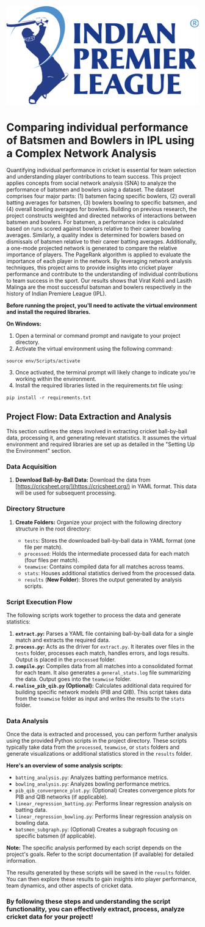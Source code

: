 ![Alt text for image](readme.png)

# Comparing individual performance of Batsmen and Bowlers in IPL using a Complex Network Analysis

Quantifying individual performance in cricket is essential for team selection and understanding player contributions to team success. This project applies concepts from social network analysis (SNA) to analyze the performance of batsmen and bowlers using a dataset. The dataset comprises four major parts: (1) batsmen facing specific bowlers, (2) overall batting averages for batsmen,
(3) bowlers bowling to specific batsmen, and (4) overall bowling averages for bowlers. Building on previous research, the project constructs weighted and directed networks of interactions between batsmen and bowlers. For batsmen, a performance index is calculated based on runs scored against bowlers relative to their career bowling averages. Similarly, a quality index is determined
for bowlers based on dismissals of batsmen relative to their career batting averages. Additionally, a one-mode projected network is generated to compare the relative importance of players. The PageRank algorithm is applied to evaluate the importance of each player in the network. By leveraging network analysis techniques, this project aims to provide insights into cricket player
performance and contribute to the understanding of individual contributions to team success in the sport. Our results shows that Virat Kohli and Lasith Malinga are the most successful batsman and bowlers respectively in the history of Indian Premiere League (IPL).

**Before running the project, you'll need to activate the virtual environment and install the required libraries.**

**On Windows:**

1. Open a terminal or command prompt and navigate to your project directory.
2. Activate the virtual environment using the following command:

`source env/Scripts/activate`

3. Once activated, the terminal prompt will likely change to indicate you're working within the environment.
4. Install the required libraries listed in the requirements.txt file using:

`pip install -r requirements.txt`



## Project Flow: Data Extraction and Analysis

This section outlines the steps involved in extracting cricket ball-by-ball data, processing it, and generating relevant statistics. It assumes the virtual environment and required libraries are set up as detailed in the "Setting Up the Environment" section.

### Data Acquisition

1. **Download Ball-by-Ball Data:** Download the data from [https://cricsheet.org/](https://cricsheet.org/) in YAML format. This data will be used for subsequent processing.

### Directory Structure

1. **Create Folders:** Organize your project with the following directory structure in the root directory:

   - `tests`: Stores the downloaded ball-by-ball data in YAML format (one file per match).
   - `processed`: Holds the intermediate processed data for each match (four files per match).
   - `teamwise`: Contains compiled data for all matches across teams.
   - `stats`: Houses additional statistics derived from the processed data.
   - `results` (**New Folder**): Stores the output generated by analysis scripts.

### Script Execution Flow

The following scripts work together to process the data and generate statistics:

1. **`extract.py`:** Parses a YAML file containing ball-by-ball data for a single match and extracts the required data.
2. **`process.py`:** Acts as the driver for `extract.py`. It iterates over files in the `tests` folder, processes each match, handles errors, and logs results. Output is placed in the `processed` folder.
3. **`compile.py`:** Compiles data from all matches into a consolidated format for each team. It also generates a `general_stats.log` file summarizing the data. Output goes into the `teamwise` folder.
4. **`realise_pib_qib.py` (Optional):** Calculates additional data required for building specific network models (PIB and QIB). This script takes data from the `teamwise` folder as input and writes the results to the `stats` folder.

### Data Analysis

Once the data is extracted and processed, you can perform further analysis using the provided Python scripts in the project directory. These scripts typically take data from the `processed`, `teamwise`, or `stats` folders and generate visualizations or additional statistics stored in the `results` folder. 

**Here's an overview of some analysis scripts:**

- `batting_analysis.py`: Analyzes batting performance metrics.
- `bowling_analysis.py`: Analyzes bowling performance metrics.
- `pib_qib_convergence_plot.py`: (Optional) Creates convergence plots for PIB and QIB networks (if applicable).
- `linear_regression_batting.py`: Performs linear regression analysis on batting data.
- `linear_regression_bowling.py`: Performs linear regression analysis on bowling data.
- `batsmen_subgraph.py`: (Optional) Creates a subgraph focusing on specific batsmen (if applicable).

**Note:** The specific analysis performed by each script depends on the project's goals. Refer to the script documentation (if available) for detailed information.

The results generated by these scripts will be saved in the `results` folder. You can then explore these results to gain insights into player performance, team dynamics, and other aspects of cricket data.

### By following these steps and understanding the script functionality, you can effectively extract, process, analyze cricket data for your project!





